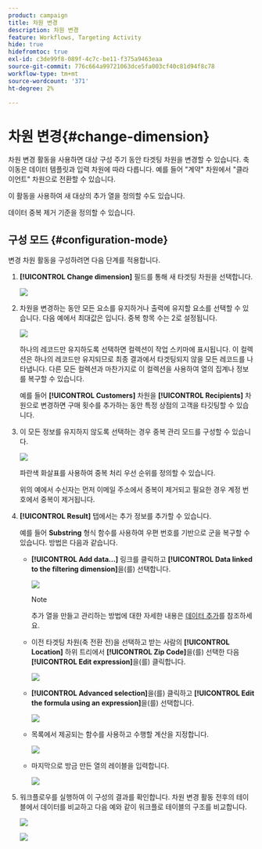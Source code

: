 ```yaml
---
product: campaign
title: 차원 변경
description: 차원 변경
feature: Workflows, Targeting Activity
hide: true
hidefromtoc: true
exl-id: c3de99f8-089f-4c7c-be11-f375a9463eaa
source-git-commit: 776c664a99721063dce5fa003cf40c81d94f8c78
workflow-type: tm+mt
source-wordcount: '371'
ht-degree: 2%

---
```


# 차원 변경{#change-dimension}



차원 변경 활동을 사용하면 대상 구성 주기 동안 타겟팅 차원을 변경할 수 있습니다. 축 이동은 데이터 템플릿과 입력 차원에 따라 다릅니다. 예를 들어 &quot;계약&quot; 차원에서 &quot;클라이언트&quot; 차원으로 전환할 수 있습니다.

이 활동을 사용하여 새 대상의 추가 열을 정의할 수도 있습니다.

데이터 중복 제거 기준을 정의할 수 있습니다.

## 구성 모드 {#configuration-mode}

변경 차원 활동을 구성하려면 다음 단계를 적용합니다.

1. **[!UICONTROL Change dimension]** 필드를 통해 새 타겟팅 차원을 선택합니다.

   ![](assets/s_user_change_dimension_param1.png)

1. 차원을 변경하는 동안 모든 요소를 유지하거나 출력에 유지할 요소를 선택할 수 있습니다. 다음 예에서 최대값은 입니다. 중복 항목 수는 2로 설정됩니다.

   ![](assets/s_user_change_dimension_limit.png)

   하나의 레코드만 유지하도록 선택하면 컬렉션이 작업 스키마에 표시됩니다. 이 컬렉션은 하나의 레코드만 유지되므로 최종 결과에서 타겟팅되지 않을 모든 레코드를 나타냅니다. 다른 모든 컬렉션과 마찬가지로 이 컬렉션을 사용하여 열의 집계나 정보를 복구할 수 있습니다.

   예를 들어 **[!UICONTROL Customers]** 차원을 **[!UICONTROL Recipients]** 차원으로 변경하면 구매 횟수를 추가하는 동안 특정 상점의 고객을 타깃팅할 수 있습니다.

1. 이 모든 정보를 유지하지 않도록 선택하는 경우 중복 관리 모드를 구성할 수 있습니다.

   ![](assets/s_user_change_dimension_param2.png)

   파란색 화살표를 사용하여 중복 처리 우선 순위를 정의할 수 있습니다.

   위의 예에서 수신자는 먼저 이메일 주소에서 중복이 제거되고 필요한 경우 계정 번호에서 중복이 제거됩니다.

1. **[!UICONTROL Result]** 탭에서는 추가 정보를 추가할 수 있습니다.

   예를 들어 **Substring** 형식 함수를 사용하여 우편 번호를 기반으로 군을 복구할 수 있습니다. 방법은 다음과 같습니다.

   * **[!UICONTROL Add data...]** 링크를 클릭하고 **[!UICONTROL Data linked to the filtering dimension]**&#x200B;을(를) 선택합니다.

     ![](assets/wf_change-dimension_sample_01.png)

     >[!NOTE]
     >
     >추가 열을 만들고 관리하는 방법에 대한 자세한 내용은 [데이터 추가](query.md#adding-data)를 참조하세요.

   * 이전 타겟팅 차원(축 전환 전)을 선택하고 받는 사람의 **[!UICONTROL Location]** 하위 트리에서 **[!UICONTROL Zip Code]**&#x200B;을(를) 선택한 다음 **[!UICONTROL Edit expression]**&#x200B;을(를) 클릭합니다.

     ![](assets/wf_change-dimension_sample_02.png)

   * **[!UICONTROL Advanced selection]**&#x200B;을(를) 클릭하고 **[!UICONTROL Edit the formula using an expression]**&#x200B;을(를) 선택합니다.

     ![](assets/wf_change-dimension_sample_03.png)

   * 목록에서 제공되는 함수를 사용하고 수행할 계산을 지정합니다.

     ![](assets/wf_change-dimension_sample_04.png)

   * 마지막으로 방금 만든 열의 레이블을 입력합니다.

     ![](assets/wf_change-dimension_sample_05.png)

1. 워크플로우를 실행하여 이 구성의 결과를 확인합니다. 차원 변경 활동 전후의 테이블에서 데이터를 비교하고 다음 예와 같이 워크플로 테이블의 구조를 비교합니다.

   ![](assets/wf_change-dimension_sample_06.png)

   ![](assets/wf_change-dimension_sample_07.png)
